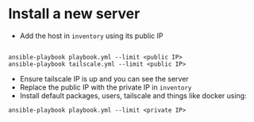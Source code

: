 
# Install a new server

- Add the host in `inventory` using its public IP
```

ansible-playbook playbook.yml --limit <public IP>
ansible-playbook tailscale.yml --limit <public IP>
```

- Ensure tailscale IP is up and you can see the server
- Replace the public IP with the private IP in `inventory`
- Install default packages, users, tailscale and things like docker using:

```
ansible-playbook playbook.yml --limit <private IP>
```
